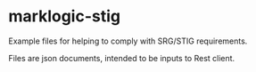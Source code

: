 # marklogic-stig

Example files for helping to comply with SRG/STIG requirements.

Files are json documents, intended to be inputs to Rest client.
